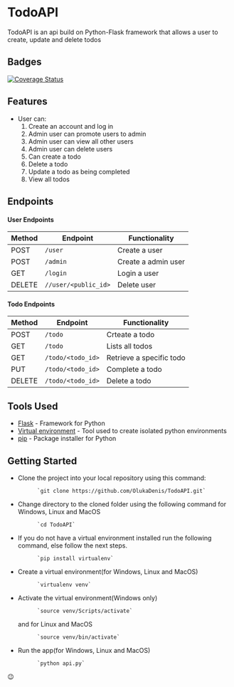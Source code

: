 # TodoAPI
TodoAPI is an api build on Python-Flask framework that allows a user to create, update and delete todos

## Badges
[![Coverage Status](https://coveralls.io/repos/github/OlukaDenis/TodoAPI/badge.svg?branch=develop)](https://coveralls.io/github/OlukaDenis/TodoAPI?branch=develop)


## Features

* User can: 
    1. Create an account and log in
    2. Admin user can promote users to admin
    3. Admin user can view all other users
    4. Admin user can delete users
    5. Can create a todo
    6. Delete a todo
    7. Update a todo as being completed
    8. View all todos

## Endpoints

#### User Endpoints

Method | Endpoint | Functionality
--- | --- | ---
POST | `/user` | Create a user
POST | `/admin` | Create a admin user
GET | `/login` | Login a user 
DELETE | `//user/<public_id>` | Delete user

#### Todo Endpoints

Method | Endpoint | Functionality
--- | --- | ---
POST | `/todo` | Crteate a todo
GET | `/todo` | Lists all todos
GET | `/todo/<todo_id>` | Retrieve a specific todo
PUT | `/todo/<todo_id>` | Complete a todo
DELETE | `/todo/<todo_id>` | Delete a todo

## Tools Used

* [Flask](http://flask.pocoo.org/) - Framework for Python
* [Virtual environment](https://virtualenv.pypa.io/en/stable/) - Tool used to create isolated python environments
* [pip](https://pip.pypa.io/en/stable/) - Package installer for Python

## Getting Started


* Clone the project into your local repository using this command:

            `git clone https://github.com/OlukaDenis/TodoAPI.git`

* Change directory to the cloned folder using the following command for Windows, Linux and MacOS

            `cd TodoAPI`

* If you do not have a virtual environment installed run the following command, else follow the next steps.

            `pip install virtualenv`
            
* Create a virtual environment(for Windows, Linux and MacOS)

            `virtualenv venv`

* Activate the virtual environment(Windows only)

            `source venv/Scripts/activate`

     and for Linux and MacOS

            `source venv/bin/activate`

* Run the app(for Windows, Linux and MacOS)

            `python api.py`

:wink: